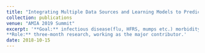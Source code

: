 ```yaml
---
title: "Integrating Multiple Data Sources and Learning Models to Predict Infectious Diseases in China"
collection: publications
venue: "AMIA 2019 Summit"
excerpt: '**Goal:** infectious disease(flu, HFRS, mumps etc.) morbidity rate prediction. **More specific:** compared to traditional infeactious disease prediction which mainly focus on historical morbidity incidences, our research uses multimodal deep learning, combining info from morbidity history, weather, air quality and search engine/ social network. And the result greatly outperforms traditional ML method(ARIMA, xgboost etc).
**Role:** three-month research, working as the major contributor.'
date: 2018-10-15
---
```

